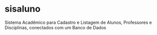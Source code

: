 # sisaluno
Sistema Acadêmico para Cadastro e Listagem de Alunos, Professores e Disciplinas, conectados com um Banco de Dados
